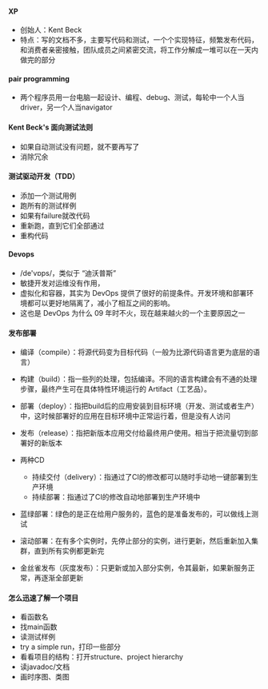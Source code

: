 #### XP

- 创始人：Kent Beck
- 特点：写的文档不多，主要写代码和测试，一个个实现特征，频繁发布代码，和消费者亲密接触，团队成员之间紧密交流，将工作分解成一堆可以在一天内做完的部分      

#### pair programming

- 两个程序员用一台电脑一起设计、编程、debug、测试，每轮中一个人当driver，另一个人当navigator 

#### Kent Beck's 面向测试法则

- 如果自动测试没有问题，就不要再写了
- 消除冗余

#### 测试驱动开发（TDD）

- 添加一个测试用例
- 跑所有的测试样例
- 如果有failure就改代码
- 重新跑，直到它们全部通过
- 重构代码

#### Devops

- /de'vɒps/，类似于 “迪沃普斯”
- 敏捷开发对运维没有作用，
- 虚拟化和容器，其实为 DevOps 提供了很好的前提条件。开发环境和部署环境都可以更好地隔离了，减小了相互之间的影响。
- 这也是 DevOps 为什么 09 年时不火，现在越来越火的一个主要原因之一

#### 发布部署

- 编译（compile）：将源代码变为目标代码（一般为比源代码语言更为底层的语言）

- 构建（build）：指一些列的处理，包括编译。不同的语言构建会有不通的处理步骤，最终产生可在具体特性环境运行的 Artifact（工艺品）。

- 部署（deploy）：指把build后的应用安装到目标环境（开发、测试或者生产）中，这时候部署好的应用在目标环境中正常运行着，但是没有人访问

- 发布（release）：指把新版本应用交付给最终用户使用。相当于把流量切到部署好的新版本 

- 两种CD

  - 持续交付（delivery）：指通过了CI的修改都可以随时手动地一键部署到生产环境
  - 持续部署：指通过了CI的修改自动地部署到生产环境中

- 蓝绿部署：绿色的是正在给用户服务的，蓝色的是准备发布的，可以做线上测试

- 滚动部署：在有多个实例时，先停止部分的实例，进行更新，然后重新加入集群，直到所有实例都更新完

- 金丝雀发布（灰度发布）：只更新或加入部分实例，令其最新，如果新服务正常，再逐渐全部更新 

#### 怎么迅速了解一个项目

- 看函数名
- 找main函数
- 读测试样例
- try a simple run，打印一些部分
- 看看项目的结构：打开structure、project hierarchy
- 读javadoc/文档
- 画时序图、类图